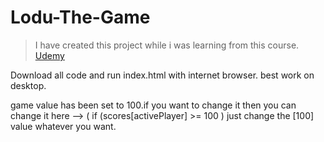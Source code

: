 # Lodu-The-Game

>I have created this project while i was learning from this course. [Udemy](https://www.udemy.com/course/the-complete-javascript-course)

Download all code and run index.html with internet browser.
best work on desktop.

game value has been set to 100.if you want to change it then you can change it here  -->  (  if (scores[activePlayer] >= 100   )
just change the [100] value whatever you want.
